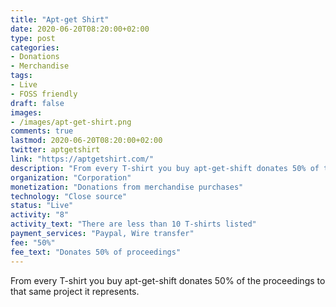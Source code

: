 ```yaml
---
title: "Apt-get Shirt"
date: 2020-06-20T08:20:00+02:00
type: post
categories:
- Donations
- Merchandise
tags:
- Live
- FOSS friendly
draft: false
images:
- /images/apt-get-shirt.png
comments: true
lastmod: 2020-06-20T08:20:00+02:00
twitter: aptgetshirt
link: "https://aptgetshirt.com/"
description: "From every T-shirt you buy apt-get-shift donates 50% of the proceedings to that same project it represents."
organization: "Corporation"
monetization: "Donations from merchandise purchases"
technology: "Close source"
status: "Live"
activity: "8"
activity_text: "There are less than 10 T-shirts listed"
payment_services: "Paypal, Wire transfer"
fee: "50%"
fee_text: "Donates 50% of proceedings"
---
```


From every T-shirt you buy apt-get-shift donates 50% of the proceedings to that same project it represents.<!--more-->

